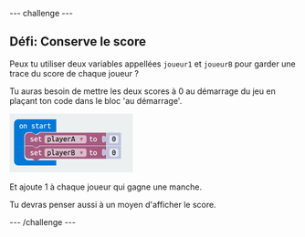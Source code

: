 --- challenge ---
## Défi: Conserve le score
Peux tu utiliser deux  variables appellées `joueur1` et `joueurB` pour garder une trace du score de chaque joueur ?

Tu auras besoin de mettre les deux scores à 0 au démarrage du jeu en plaçant ton code dans le bloc 'au démarrage'.

![screenshot](images/reaction-on-start.png)

Et ajoute 1 à chaque joueur qui gagne une manche.

Tu devras penser aussi à un moyen d'afficher le score.



--- /challenge ---